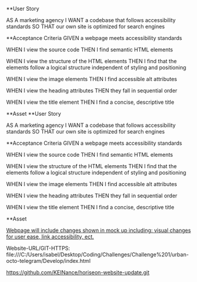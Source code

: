 
**User Story

AS A marketing agency
I WANT a codebase that follows accessibility standards
SO THAT our own site is optimized for search engines

**Acceptance Criteria
GIVEN a webpage meets accessibility standards

WHEN I view the source code
THEN I find semantic HTML elements

WHEN I view the structure of the HTML elements
THEN I find that the elements follow a logical structure independent of styling and positioning

WHEN I view the image elements
THEN I find accessible alt attributes

WHEN I view the heading attributes
THEN they fall in sequential order

WHEN I view the title element
THEN I find a concise, descriptive title


**Asset
**User Story

AS A marketing agency
I WANT a codebase that follows accessibility standards
SO THAT our own site is optimized for search engines

**Acceptance Criteria
GIVEN a webpage meets accessibility standards

WHEN I view the source code
THEN I find semantic HTML elements

WHEN I view the structure of the HTML elements
THEN I find that the elements follow a logical structure independent of styling and positioning

WHEN I view the image elements
THEN I find accessible alt attributes

WHEN I view the heading attributes
THEN they fall in sequential order

WHEN I view the title element
THEN I find a concise, descriptive title


**Asset

[Webpage will include changes shown in mock up including: visual changes for user ease, link accessibility, ect.](./assets/images/01-html-css-git-homework-demo.png)

Website-URL/GIT-HTTPS:
file:///C:/Users/isabel/Desktop/Coding/Challenges/Challenge%201/urban-octo-telegram/Develop/index.html

https://github.com/KEINance/horiseon-website-update.git